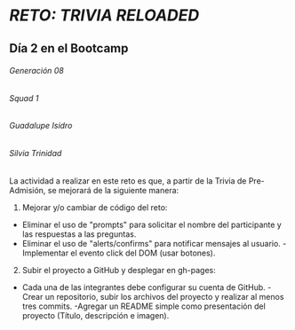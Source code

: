 # _RETO: TRIVIA RELOADED_
## Día 2 en el Bootcamp
###### Generación 08
###### _Squad 1_
###### Guadalupe Isidro
###### Silvia Trinidad

La actividad a realizar en este reto es que, a partir de la Trivia de Pre-Admisión, se mejorará de la siguiente manera:

1. Mejorar y/o cambiar de código del reto:
  - Eliminar el uso de "prompts" para solicitar el nombre del participante y las respuestas a las preguntas.
  - Eliminar el uso de "alerts/confirms" para notificar mensajes al usuario.
  -Implementar el evento click del DOM (usar botones).
 
2. Subir el proyecto a GitHub y desplegar en gh-pages:
  - Cada una de las integrantes debe configurar su cuenta de GitHub.
  -Crear un repositorio, subir los archivos del proyecto y realizar al menos tres commits.
  -Agregar un README simple como presentación del proyecto (Título, descripción e imagen).
  
  
